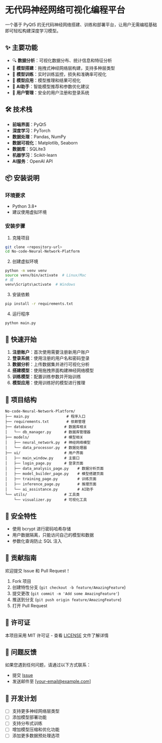 # 无代码神经网络可视化编程平台

一个基于 PyQt5 的无代码神经网络搭建、训练和部署平台，让用户无需编程基础即可轻松构建深度学习模型。

## ✨ 主要功能

- 🔍 **数据分析**：可视化数据分布、统计信息和特征分析
- 🧱 **模型搭建**：拖拽式神经网络层构建，支持多种层类型
- 🎯 **模型训练**：实时训练监控，损失和准确率可视化
- 🚀 **模型应用**：模型推理和结果可视化
- 🤖 **AI助手**：智能模型推荐和参数优化建议
- 👤 **用户管理**：安全的用户注册和登录系统

## 🛠️ 技术栈

- **前端界面**：PyQt5
- **深度学习**：PyTorch
- **数据处理**：Pandas, NumPy
- **数据可视化**：Matplotlib, Seaborn
- **数据库**：SQLite3
- **机器学习**：Scikit-learn
- **AI服务**：OpenAI API

## 📦 安装说明

### 环境要求
- Python 3.8+
- 建议使用虚拟环境

### 安装步骤

1. 克隆项目
```bash
git clone <repository-url>
cd No-code-Neural-Network-Platform
```

2. 创建虚拟环境
```bash
python -m venv venv
source venv/bin/activate  # Linux/Mac
# 或
venv\Scripts\activate  # Windows
```

3. 安装依赖
```bash
pip install -r requirements.txt
```

4. 运行程序
```bash
python main.py
```

## 🚀 快速开始

1. **注册账户**：首次使用需要注册新用户账户
2. **登录系统**：使用注册的用户名和密码登录
3. **数据分析**：上传数据集并进行可视化分析
4. **搭建模型**：使用拖拽界面构建神经网络模型
5. **训练模型**：配置训练参数并开始训练
6. **模型应用**：使用训练好的模型进行推理

## 📁 项目结构

```
No-code-Neural-Network-Platform/
├── main.py                 # 程序入口
├── requirements.txt        # 依赖管理
├── database/              # 数据库相关
│   └── db_manager.py      # 数据库管理器
├── models/                # 模型相关
│   ├── neural_network.py  # 神经网络模型
│   └── data_processor.py  # 数据处理器
├── ui/                    # 用户界面
│   ├── main_window.py     # 主窗口
│   ├── login_page.py      # 登录页面
│   ├── data_analysis_page.py    # 数据分析页面
│   ├── model_builder_page.py    # 模型搭建页面
│   ├── training_page.py         # 训练页面
│   ├── inference_page.py        # 推理页面
│   └── ai_assistance.py         # AI助手
└── utils/                 # 工具类
    └── visualizer.py      # 可视化工具
```

## 🔐 安全特性

- 使用 bcrypt 进行密码哈希存储
- 用户数据隔离，只能访问自己的模型和数据
- 参数化查询防止 SQL 注入

## 🤝 贡献指南

欢迎提交 Issue 和 Pull Request！

1. Fork 项目
2. 创建特性分支 (`git checkout -b feature/AmazingFeature`)
3. 提交更改 (`git commit -m 'Add some AmazingFeature'`)
4. 推送到分支 (`git push origin feature/AmazingFeature`)
5. 打开 Pull Request

## 📝 许可证

本项目采用 MIT 许可证 - 查看 [LICENSE](LICENSE) 文件了解详情

## 🐛 问题反馈

如果您遇到任何问题，请通过以下方式联系：

- 提交 [Issue](../../issues)
- 发送邮件至 [your-email@example.com]

## 🔧 开发计划

- [ ] 支持更多神经网络层类型
- [ ] 添加模型部署功能
- [ ] 支持分布式训练
- [ ] 增加模型压缩和优化功能
- [ ] 添加更多数据预处理选项
